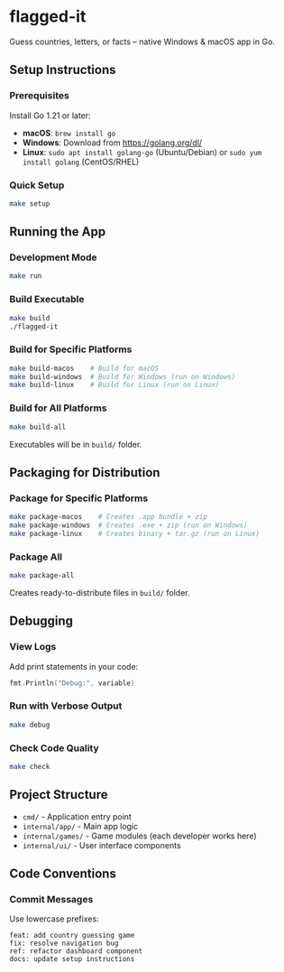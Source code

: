# flagged-it
Guess countries, letters, or facts – native Windows &amp; macOS app in Go.

## Setup Instructions

### Prerequisites
Install Go 1.21 or later:
- **macOS**: `brew install go`
- **Windows**: Download from https://golang.org/dl/
- **Linux**: `sudo apt install golang-go` (Ubuntu/Debian) or `sudo yum install golang` (CentOS/RHEL)

### Quick Setup
```bash
make setup
```

## Running the App

### Development Mode
```bash
make run
```

### Build Executable
```bash
make build
./flagged-it
```

### Build for Specific Platforms
```bash
make build-macos    # Build for macOS
make build-windows  # Build for Windows (run on Windows)
make build-linux    # Build for Linux (run on Linux)
```

### Build for All Platforms
```bash
make build-all
```
Executables will be in `build/` folder.

## Packaging for Distribution

### Package for Specific Platforms
```bash
make package-macos    # Creates .app bundle + zip
make package-windows  # Creates .exe + zip (run on Windows)
make package-linux    # Creates binary + tar.gz (run on Linux)
```

### Package All
```bash
make package-all
```
Creates ready-to-distribute files in `build/` folder.

## Debugging

### View Logs
Add print statements in your code:
```go
fmt.Println("Debug:", variable)
```

### Run with Verbose Output
```bash
make debug
```

### Check Code Quality
```bash
make check
```

## Project Structure
- `cmd/` - Application entry point
- `internal/app/` - Main app logic
- `internal/games/` - Game modules (each developer works here)
- `internal/ui/` - User interface components

## Code Conventions

### Commit Messages
Use lowercase prefixes:
```
feat: add country guessing game
fix: resolve navigation bug
ref: refactor dashboard component
docs: update setup instructions
```
